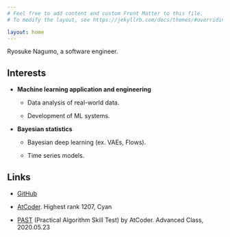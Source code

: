 ```yaml
---
# Feel free to add content and custom Front Matter to this file.
# To modify the layout, see https://jekyllrb.com/docs/themes/#overriding-theme-defaults

layout: home
---
```


Ryosuke Nagumo, a software engineer.

## Interests

* **Machine learning application and engineering**

  * Data analysis of real-world data.

  * Development of ML systems.

* **Bayesian statistics**

  * Bayesian deep learning (ex. VAEs, Flows).
  
  * Time series models.

## Links

* [GitHub](https://github.com/rnagumo)

* [AtCoder](https://atcoder.jp/users/riocloud). Highest rank 1207, Cyan

* [PAST](https://past.atcoder.jp/) (Practical Algorithm Skill Test) by AtCoder. Advanced Class, 2020.05.23
